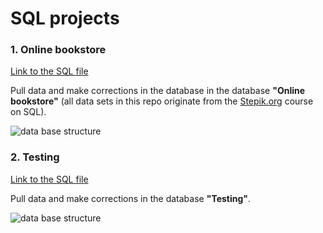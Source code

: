 # SQL projects

### 1. Online bookstore
[Link to the SQL file](https://github.com/TaniaS-LV/learning_sql/blob/main/SQL_1.sql) 

Pull data and make corrections in the database in the database **"Online bookstore"** (all data sets in this repo originate from the [Stepik.org](https://stepik.org/course/63054) course on SQL). 


![data base structure](https://ucarecdn.com/bad26356-5e34-4945-a9d4-0748686a6b54/)

### 2. Testing
[Link to the SQL file](https://github.com/TaniaS-LV/learning_sql/blob/main/SQL_2.sql)

Pull data and make corrections in the database **"Testing"**.

![data base structure](https://ucarecdn.com/e4669333-8898-434f-b1a5-4fa88b39ae02/)
